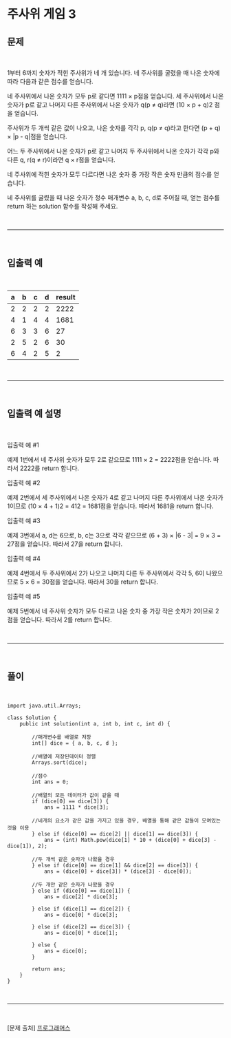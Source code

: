 # 주사위 게임 3

## 문제

<br>

1부터 6까지 숫자가 적힌 주사위가 네 개 있습니다. 네 주사위를 굴렸을 때 나온 숫자에 따라 다음과 같은 점수를 얻습니다.

네 주사위에서 나온 숫자가 모두 p로 같다면 1111 × p점을 얻습니다.
세 주사위에서 나온 숫자가 p로 같고 나머지 다른 주사위에서 나온 숫자가 q(p ≠ q)라면 (10 × p + q)2 점을 얻습니다.

주사위가 두 개씩 같은 값이 나오고, 나온 숫자를 각각 p, q(p ≠ q)라고 한다면 (p + q) × |p - q|점을 얻습니다.

어느 두 주사위에서 나온 숫자가 p로 같고 나머지 두 주사위에서 나온 숫자가 각각 p와 다른 q, r(q ≠ r)이라면 q × r점을 얻습니다.

네 주사위에 적힌 숫자가 모두 다르다면 나온 숫자 중 가장 작은 숫자 만큼의 점수를 얻습니다.

네 주사위를 굴렸을 때 나온 숫자가 정수 매개변수 a, b, c, d로 주어질 때, 얻는 점수를 return 하는 solution 함수를 작성해 주세요.

<br>

- - -

<br>

## 입출력 예

<br>

|a|b|c|d|result|
|-|-|-|-|----|
|2|2|2|2|2222|
|4|1|4|4|1681|
|6|3|3|6|27|
|2|5|2|6|30|
|6|4|2|5|2|

<br>

- - -

<br>


## 입출력 예 설명
<br>

입출력 예 #1

예제 1번에서 네 주사위 숫자가 모두 2로 같으므로 1111 × 2 = 2222점을 얻습니다. 따라서 2222를 return 합니다.

입출력 예 #2

예제 2번에서 세 주사위에서 나온 숫자가 4로 같고 나머지 다른 주사위에서 나온 숫자가 1이므로 (10 × 4 + 1)2 = 412 = 1681점을 얻습니다. 따라서 1681을 return 합니다.

입출력 예 #3

예제 3번에서 a, d는 6으로, b, c는 3으로 각각 같으므로 (6 + 3) × |6 - 3| = 9 × 3 = 27점을 얻습니다. 따라서 27을 return 합니다.

입출력 예 #4

예제 4번에서 두 주사위에서 2가 나오고 나머지 다른 두 주사위에서 각각 5, 6이 나왔으므로 5 × 6 = 30점을 얻습니다. 따라서 30을 return 합니다.

입출력 예 #5

예제 5번에서 네 주사위 숫자가 모두 다르고 나온 숫자 중 가장 작은 숫자가 2이므로 2점을 얻습니다. 따라서 2를 return 합니다.

<br>

- - -

<br>

## 풀이

<br>

```
import java.util.Arrays;

class Solution {
    public int solution(int a, int b, int c, int d) {

        //매개변수를 배열로 저장
        int[] dice = { a, b, c, d };

        //배열에 저장된데이터 정렬 
        Arrays.sort(dice);

        //점수
        int ans = 0;

        //배열의 모든 데이터가 값이 같을 때
        if (dice[0] == dice[3]) {
            ans = 1111 * dice[3];

        //네개의 요소가 같은 값을 가지고 있을 경우, 배열을 통해 같은 값들이 모여있는 것을 이용
        } else if (dice[0] == dice[2] || dice[1] == dice[3]) {
            ans = (int) Math.pow(dice[1] * 10 + (dice[0] + dice[3] - dice[1]), 2);

        //두 개씩 같은 숫자가 나왔을 경우
        } else if (dice[0] == dice[1] && dice[2] == dice[3]) {
            ans = (dice[0] + dice[3]) * (dice[3] - dice[0]);

        //두 개만 같은 숫자가 나왔을 경우
        } else if (dice[0] == dice[1]) {
            ans = dice[2] * dice[3];

        } else if (dice[1] == dice[2]) {
            ans = dice[0] * dice[3];

        } else if (dice[2] == dice[3]) {
            ans = dice[0] * dice[1];

        } else {
            ans = dice[0];
        }

        return ans;
    }
}

```

<br>

--- 

<br>

[문제 출처] [프로그래머스](https://school.programmers.co.kr/learn/challenges?order=recent)
